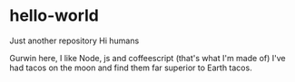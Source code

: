 # hello-world
Just another repository
Hi humans

Gurwin here, I like Node, js and coffeescript (that's what I'm made of)
I've had tacos on the moon and find them far superior to Earth tacos.
